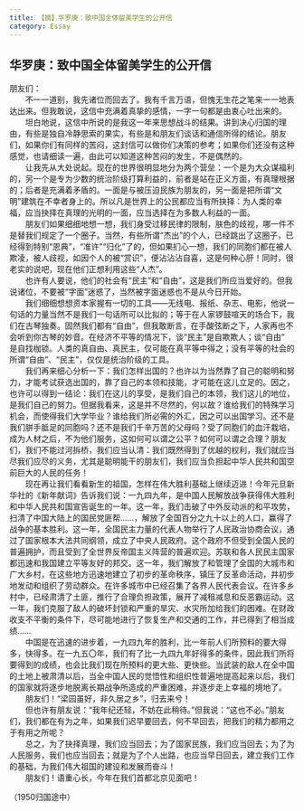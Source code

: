 ```yaml
---
title: 【摘】华罗庚：致中国全体留美学生的公开信
category: Essay
---
```


## 华罗庚：致中国全体留美学生的公开信

朋友们：  
　　不一一道别，我先诸位而回去了。我有千言万语，但愧无生花之笔来一一地表达出来。但我敢说，这信中充满着真挚的感情，一字一句都是由衷心吐出来的。  
　　坦白地说，这信中所说的是我这一年来思想战斗的结果。讲到决心归国的理由，有些是独自冷静思索的果实，有些是和朋友们谈话和通信所得的结论。朋友们，如果你们有同样的苦闷，这封信可以做你们决策的参考；如果你们还没有这种感觉，也请细读一遍，由此可以知道这种苦闷的发生，不是偶然的。  
　　让我先从大处说起。现在的世界很明显地分为两个营垒：一个是为大众谋福利的，另一个是专为少数的统治阶级打算利益的，前者是站在正义方面，有真理根据的；后者是充满着矛盾的。一面是与被压迫民族为朋友的，另一面是把所谓“文明”建筑在不幸者身上的。所以凡是世界上的公民都应当有所抉择：为人类的幸福，应当抉择在真理的光明的一面，应当选择在为多数人利益的一面。  
　　朋友们如果细细地想一想，我们身受过移民律的限制，肤色的歧视，哪一件不是替我们规定了一个圈子。当然，有些所谓“杰出”的个人，已经跳出了这圈子，已经得到特别“恩典”，“准许”“归化”了的，但如果扪心一想，我们的同胞们都在被人欺凌，被人歧视，如因个人的被“赏识”，便沾沾沾自喜，这是何种心肝！同时，很老实的说吧，现在他们正想利用这些“人杰”。  
　　也许有人要说，他们的社会有“民主”和“自由”，这是我们所应当爱好的。但我说诸位，不要被“字面”迷惑了，当然被字面迷惑也不是从今日开始。  
　　我们细细想想资本家握有一切的工具——无线电、报纸、杂志、电影，他说一句话的力量当然不是我们一句话所可以比拟的；等于在人家锣鼓喧天的场合下，我们在古琴独奏。固然我们都有“自由”，但我敢断言，在手酸弦断之下，人家再也不会听到你古琴的妙音。在经济不平等的情况下，谈“民主”是自欺欺人；谈“自由” 是自找枷锁。人类的真自由、真民主，仅可能在真平等中得之；没有平等的社会的所谓“自由”、“民主”，仅仅是统治阶级的工具。  
　　我们再来细心分析一下：我们怎样出国的？也许以为当然靠了自己的聪明和努力，才能考试获选出国的，靠了自己的本领和技能，才可能在这儿立足的。因之，也许可以得到一结论：我们在这儿的享受，是我们自己的本领，我们这儿的地位，是我们自己的努力。但据我看来，这是并不尽然的，何以故？谁给我们的特殊学习机会，而使得我们大学毕业？谁给我们所必需的外汇，因之可以出国学习。还不是我们胼手胝足的同胞吗？还不是我们千辛万苦的父母吗？受了同胞们的血汗栽培，成为人材之后，不为他们服务，这如何可以谓之公平？如何可以谓之合理？朋友们，我们不能过河拆桥，我们应当认清：我们既然得到了优越的权利，我们就应当尽我们应尽的义务，尤其是聪明能干的朋友们，我们应当负担起中华人民共和国空前巨大的人民的任务！  
　　现在再让我们看看新生的祖国，怎样在伟大胜利基础上继续迈进！今年元旦新华社的《新年献词》告诉我们说：一九四九年，是中国人民解放战争获得伟大胜利和中华人民共和国宣告诞生的一年。这一年，我们击破了中外反动派的和平攻势，扫清了中国大陆上的国民党匪帮……，解放了全国百分之九十以上的人口，赢得了战争的基本胜利。这一年，全国民主力量的代表人物举行了人民政治协商会议，通过了国家根本大法共同纲领，成立了中央人民政府。这个政府不但受到全国人民的普遍拥护，而且受到了全世界反帝国主义阵营的普遍欢迎。苏联和各人民民主国家都迅速和我国建立平等友好的邦交。这一年，我们解放了和管理了全国的大城市和广大乡村，在这些地方迅速地建立了初步的革命秩序，镇压了反革命活动，并初步地发动和组织了劳动群众。在许多城市中已经召集了各界人民代表会议。在许多乡村中，已经肃清了土匪，推行了合理负担政策，展开了减租减息和反恶霸运动。这一年，我们克服了敌人的破坏封锁和严重的旱灾、水灾所加给我们的困难。在财政收支不平衡的条件下，尽可能地进行了恢复生产和交通的工作，并已得到了相当成绩……  
　　中国是在迅速的进步着，一九四九年的胜利，比一年前人们所预料的要大得多，快得多。在一九五〇年，我们有了比一九四九年好得多的条件，因此我们所将要得到的成绩，也会比我们现在所预料的更大些、更快些。当武装的敌人在全中国的土地上被肃清以后，当全中国人民的觉悟性和组织性普遍地提高起来以后，我们的国家就将逐步地脱离长期战争所造成的严重困难，并逐步走上幸福的境地了。  
　　朋友们！“梁园虽好，非久居之乡”，归去来兮！  
　　但也许有朋友说：“我年纪还轻，不妨在此稍待。”但我说：“这也不必。”朋友们，我们都在有为之年，如果我们迟早要回去，何不早回去，把我们的精力都用之于有用之所呢？  
　　总之，为了抉择真理，我们应当回去；为了国家民族，我们应当回去；为了为人民服务，我们也应当回去；就是为了个人出路，也应当早日回去，建立我们工作的基础，为我们伟大祖国的建设和发展而奋斗！  
　　朋友们！语重心长，今年在我们首都北京见面吧！

（1950归国途中）